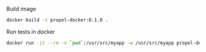 Build image
```bash
docker build -t propel-docker:0.1.0 .
```

Run tests in docker
```bash
docker run -it --rm -v `pwd`:/usr/src/myapp -w /usr/src/myapp propel-docker "./vendor/bin/phpunit"
```
